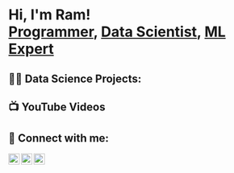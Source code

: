 <h1>Hi, I'm Ram! <br/><a href="https://github.com/rrsankar">Programmer</a>, <a href="https://www.linkedin.com/in/ramrsankar/">Data Scientist</a>, <a href="https://www.linkedin.com/in/ramrsankar/">ML Expert</a></h1>

<h2>👨‍💻 Data Science Projects:</h2>

<h2>📺 YouTube Videos</h2>

<h2> 🤳 Connect with me:</h2>

[<img align="left" alt="RamSankar | Twitter" width="22px" src="https://cdn.jsdelivr.net/npm/simple-icons@v3/icons/twitter.svg" />][twitter]
[<img align="left" alt="RamSankar | LinkedIn" width="22px" src="https://cdn.jsdelivr.net/npm/simple-icons@v3/icons/linkedin.svg" />][linkedin]
[<img align="left" alt="RamSankar | Instagram" width="22px" src="https://cdn.jsdelivr.net/npm/simple-icons@v3/icons/instagram.svg" />][instagram]

[twitter]: https://x.com/ramrsankar
[instagram]: https://www.instagram.com/ramrsankar
[linkedin]: https://linkedin.com/in/ramrsankar

<!--
Here are some ideas to get you started:

- 🔭 I’m currently working on ...
- 🌱 I’m currently learning ...
- 👯 I’m looking to collaborate on ...
- 🤔 I’m looking for help with ...
- 💬 Ask me about ...
- 📫 How to reach me: ...
- 😄 Pronouns: ...
- ⚡ Fun fact: ...
-->
